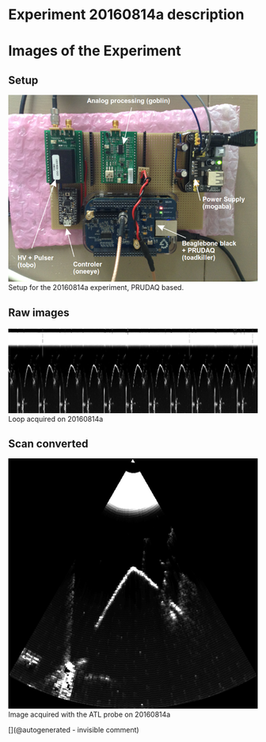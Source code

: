 # Experiment 20160814a description





# Images of the Experiment

## Setup

![](/include/20160814/20160814-IMG_3430.png)
Setup for the 20160814a experiment, PRUDAQ based.

## Raw images

![](/include/20160814/sonde3V_1.png)
Loop acquired on 20160814a

## Scan converted

![](/include/20160814/20160814-sonde3V_1-4.csv-SC.png)
Image acquired with the ATL probe on 20160814a










[](@autogenerated - invisible comment)